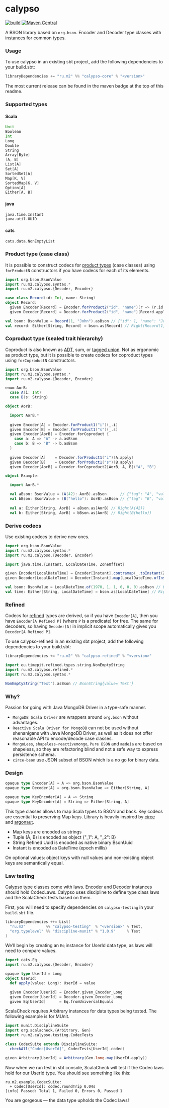 # calypso

[![build](https://github.com/m2-oss/calypso/actions/workflows/release.yml/badge.svg)](https://github.com/m2-oss/calypso/actions)
[![Maven Central](https://img.shields.io/maven-central/v/ru.m2/calypso-core_3)](https://maven-badges.herokuapp.com/maven-central/ru.m2/calypso-core_3)

A BSON library based on `org.bson`. Encoder and Decoder type classes with instances for common types.

### Usage

To use calypso in an existing sbt project, add the following dependencies to your build.sbt:
```scala 3
libraryDependencies += "ru.m2" %% "calypso-core" % "<version>"
```
The most current release can be found in the maven badge at the top of this readme.

### Supported types

#### Scala
```scala 3
Unit
Boolean
Int
Long
Double
String
Array[Byte]
(A, B)
List[A]
Set[A]
SortedSet[A]
Map[K, V]
SortedMap[K, V]
Option[A]
Either[A, B]
```

#### java
```scala 3
java.time.Instant
java.util.UUID
```

#### cats
```scala 3
cats.data.NonEmptyList
```

### Product type (case class)
It is possible to construct codecs for [product types](https://en.wikipedia.org/wiki/Product_type) (case classes) using `forProductN` constructors if you have codecs for each of its elements.
```scala 3
import org.bson.BsonValue
import ru.m2.calypso.syntax.*
import ru.m2.calypso.{Decoder, Encoder}

case class Record(id: Int, name: String)
object Record:
  given Encoder[Record] = Encoder.forProduct2("id", "name")(r => (r.id, r.name))
  given Decoder[Record] = Decoder.forProduct2("id", "name")(Record.apply)

val bson: BsonValue = Record(1, "John").asBson // {"id": 1, "name": "John"}
val record: Either[String, Record] = bson.as[Record] // Right(Record(1,John))
```

### Coproduct type (sealed trait hierarchy)
Coproduct is also known as [ADT](https://en.wikipedia.org/wiki/Algebraic_data_type), sum, or [tagged union](https://en.wikipedia.org/wiki/Tagged_union). Not as ergonomic as product type, but it is possible to create codecs for coproduct types using `forCoproductN` constructors.
```scala 3
import org.bson.BsonValue
import ru.m2.calypso.syntax.*
import ru.m2.calypso.{Decoder, Encoder}

enum AorB:
  case A(i: Int)
  case B(s: String)

object AorB:

  import AorB.*
  
  given Encoder[A] = Encoder.forProduct1("i")(_.i)
  given Encoder[B] = Encoder.forProduct1("s")(_.s)
  given Encoder[AorB] = Encoder.forCoproduct {
    case a: A => "A" -> a.asBson
    case b: B => "B" -> b.asBson
  }
  
  given Decoder[A]    = Decoder.forProduct1("i")(A.apply)
  given Decoder[B]    = Decoder.forProduct1("s")(B.apply)
  given Decoder[AorB] = Decoder.forCoproduct2[AorB, A, B]("A", "B")

object Example:

  import AorB.*

  val aBson: BsonValue = (A(42): AorB).asBson      // {"tag": "A", "value": {"i": 42}}
  val bBson: BsonValue = (B("hello"): AorB).asBson // {"tag": "B", "value": {"s": "hello"}}
  
  val a: Either[String, AorB] = aBson.as[AorB] // Right(A(42))
  val b: Either[String, AorB] = bBson.as[AorB] // Right(B(hello))
```

### Derive codecs

Use existing codecs to derive new ones.
```scala 3
import org.bson.BsonValue
import ru.m2.calypso.syntax.*
import ru.m2.calypso.{Decoder, Encoder}

import java.time.{Instant, LocalDateTime, ZoneOffset}

given Encoder[LocalDateTime] = Encoder[Instant].contramap(_.toInstant(ZoneOffset.UTC))
given Decoder[LocalDateTime] = Decoder[Instant].map(LocalDateTime.ofInstant(_, ZoneOffset.UTC))

val bson: BsonValue = LocalDateTime.of(1970, 1, 1, 0, 0, 0).asBson // BsonDateTime{value=0}
val time: Either[String, LocalDateTime] = bson.as[LocalDateTime] // Right(1970-01-01T00:00)
```

### Refined
Codecs for [refined](https://github.com/fthomas/refined) types are derived, so if you have `Encoder[A]`, then you have `Encoder[A Refined P]` (where `P` is a predicate) for free. The same for decoders, so having `Decoder[A]` in implicit scope automatically gives you `Decoder[A Refined P]`.

To use calypso-refined in an existing sbt project, add the following dependencies to your build.sbt:
```scala 3
libraryDependencies += "ru.m2" %% "calypso-refined" % "<version>"
```
```scala 3
import eu.timepit.refined.types.string.NonEmptyString
import ru.m2.calypso.refined.*
import ru.m2.calypso.syntax.*

NonEmptyString("Text").asBson // BsonString{value='Text'}
```

### Why?
Passion for going with Java MongoDB Driver in a type-safe manner.
* `MongoDB Scala Driver` are wrappers around `org.bson` without advantages.
* `Reactive Scala Driver for MongoDB` can not be used without shenanigans with Java MongoDB Driver, as well as it
  does not offer reasonable API to encode/decode case classes.
* `MongoLess`, `shapeless-reactivemongo`, `Pure BSON` and `medeia` are based on shapeless, so they are refactoring blind
  and not a safe way to express persistence schema.
* `circe-bson` use JSON subset of BSON which is a no go for binary data.

### Design
```scala 3
opaque type Encoder[A] = A => org.bson.BsonValue
opaque type Decoder[A] = org.bson.BsonValue => Either[String, A]

opaque type KeyEncoder[A] = A => String
opaque type KeyDecoder[A] = String => Either[String, A]
```
This type classes allows to map Scala types to BSON and back. Key codecs are essential to preserving Map keys.
Library is heavily inspired by [circe](https://circe.github.io/circe/) and [argonaut](http://argonaut.io).

* Map keys are encoded as strings
* Tuple (A, B) is encoded as object {"_1": A, "_2": B}
* String Refined Uuid is encoded as native binary BsonUuid
* Instant is encoded as DateTime (epoch millis)

On optional values: object keys with null values and non-existing object keys are semantically equal.

### Law testing
Calypso type classes come with laws. Encoder and Decoder instances should hold CodecLaws. Calypso uses discipline to define type class laws and the ScalaCheck tests based on them.

First, you will need to specify dependencies on `calypso-testing` in your `build.sbt` file.
```scala 3
libraryDependencies ++= List(
  "ru.m2"         %% "calypso-testing"  % "<version>" % Test,
  "org.typelevel" %% "discipline-munit" % "1.0.9"     % Test
)
```

We’ll begin by creating an `Eq` instance for UserId data type, as laws will need to compare values.

```scala 3
import cats.Eq
import ru.m2.calypso.{Decoder, Encoder}

opaque type UserId = Long
object UserId:
  def apply(value: Long): UserId = value

  given Encoder[UserId] = Encoder.given_Encoder_Long
  given Decoder[UserId] = Decoder.given_Decoder_Long
  given Eq[UserId]      = Eq.fromUniversalEquals
```

ScalaCheck requires Arbitrary instances for data types being tested. The following example is for MUnit.

```scala 3
import munit.DisciplineSuite
import org.scalacheck.{Arbitrary, Gen}
import ru.m2.calypso.testing.CodecTests

class CodecSuite extends DisciplineSuite:
  checkAll("Codec[UserId]", CodecTests[UserId].codec)

given Arbitrary[UserId] = Arbitrary(Gen.long.map(UserId.apply))
```

Now when we run test in sbt console, ScalaCheck will test if the Codec laws hold for our UserId type. You should see something like this:
```
ru.m2.example.CodecSuite:
  + Codec[UserId]: codec.roundTrip 0.04s
[info] Passed: Total 1, Failed 0, Errors 0, Passed 1
```
You are gorgeous — the data type upholds the Codec laws!
